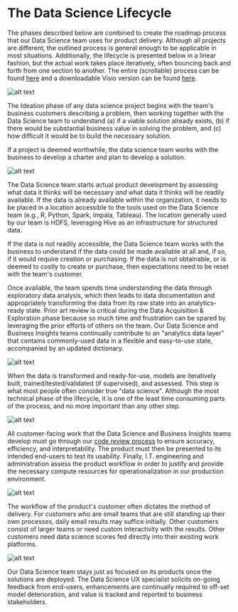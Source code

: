 # The Data Science Lifecycle

The phases described below are combined to create the roadmap process that our Data Science team uses for product delivery. Although all projects are different, the outlined process is general enough to be applicable in most situations. Additionally, the lifecycle is presented below in a linear fashion, but the actual work takes place iteratively, often bouncing back and forth from one section to another. The entire (scrollable) process can be found [here](https://github.com/b-shelton/team_processes/blob/master/files/images/ds_lifecycle.jpg) and a downloadable Visio version can be found [here](https://github.com/b-shelton/team_processes/blob/master/files/ds_lifecycle.vsd).


![alt text](https://github.com/b-shelton/team_processes/blob/master/files/images/dsl_ideation.png)

The Ideation phase of any data science project begins with the team's business customers describing a problem, then working together with the Data Science team to understand (a) if a viable solution already exists, (b) if there would be substantial business value in solving the problem, and (c) how difficult it would be to build the necessary solution.

If a project is deemed worthwhile, the data science team works with the business to develop a charter and plan to develop a solution.


![alt text](https://github.com/b-shelton/team_processes/blob/master/files/images/dsl_getdata.png)

The Data Science team starts actual product development by assessing what data it thinks will be necessary _*and*_ what data it thinks will be readily available. If the data is already available within the organization, it needs to be placed in a location accessible to the tools used on the Data Science team (e.g., R, Python, Spark, Impala, Tableau). The location generally used by our team is HDFS, leveraging Hive as an infrastructure for structured data.

If the data is not readily accessible, the Data Science team works with the business to understand if the data could be made available at all and, if so, if it would require creation or purchasing. If the data is not obtainable, or is deemed to costly to create or purchase, then expectations need to be reset with the team's customer.

Once available, the team spends time understanding the data through exploratory data analysis, which then leads to data documentation and appropriately transforming the data from its raw state into an analytics-ready state. Prior art review is critical during the Data Acquisition & Exploration phase because so much time and frustration can be spared by leveraging the prior efforts of others on the team. Our Data Science and Business Insights teams continually contribute to an "analytics data layer" that contains commonly-used data in a flexible and easy-to-use state, accompanied by an updated dictionary.


![alt text](https://github.com/b-shelton/team_processes/blob/master/files/images/dsl_development.png)

When the data is transformed and ready-for-use, models are iteratively built, trained/tested/validated (if supervised), and assessed. This step is what most people often consider true "data science". Although the most technical phase of the lifecycle, it is one of the least time consuming parts of the process, and no more important than any other step.


![alt text](https://github.com/b-shelton/team_processes/blob/master/files/images/dsl_validation.png)

All customer-facing work that the Data Science and Business Insights teams develop must go through our [code review process](https://github.com/b-shelton/team_processes/blob/master/code_review.md) to ensure accuracy, efficiency, and interpretability. The product must then be presented to its intended end-users to test its usability. Finally, I.T. engineering and administration assess the product workflow in order to justify and provide the necessary compute resources for operationalization in our production environment.


![alt text](https://github.com/b-shelton/team_processes/blob/master/files/images/dsl_delivery.png)

The workflow of the product's customer often dictates the method of delivery. For customers who are small teams that are still standing up their own processes, daily email results may suffice initially. Other customers consist of larger teams or need custom interactivity with the results. Other customers need data science scores fed directly into their existing work platforms.


![alt text](https://github.com/b-shelton/team_processes/blob/master/files/images/dsl_monitoring.png)  

Our Data Science team stays just as focused on its products once the solutions are deployed. The Data Science UX specialist solicits on-going feedback from end-users, enhancements are continually required to off-set model deterioration, and value is tracked and reported to business stakeholders.  

